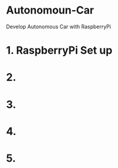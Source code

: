 # Autonomoun-Car
Develop Autonomous Car with RaspberryPi

# 1. RaspberryPi Set up

# 2. 

# 3. 

# 4. 

# 5. 
